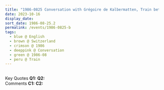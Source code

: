 ```yaml
---
title: "1986-0825 Conversation with Grégoire de Kalbermatten, Train between Lausanne and Berne, Switzerland from the book The Third Advent by Grégoire de Kalbermatten, Pages 192 and 193 (date to be confirmed)"
date: 2023-10-16
display_date: 
sort_date: 1986-08-25.2
permalink: /events/1986-0825-b
tags:
  - blue @ English
  - brown @ Switzerland
  - crimson @ 1986
  - deeppink @ Conversation
  - green @ 1986-08
  - peru @ Train
---
```


<br>

<wave-list>
  <list-title color="DarkSeaGreen" width="55">Key Quotes</list-title>
  <list-item color="BlanchedAlmond" width="280"><b>Q1:</b> <i></i></list-item>
  <list-item color="Lavender" width="280"><b>Q2:</b> <i></i></list-item>
</wave-list>

<br>

<wave-list>
  <list-title color="DarkSeaGreen" width="55">Comments</list-title>
  <list-item color="BlanchedAlmond" width="280"><b>C1:</b> <i></i></list-item>
  <list-item color="Lavender" width="280"><b>C2:</b> <i></i></list-item>
</wave-list>